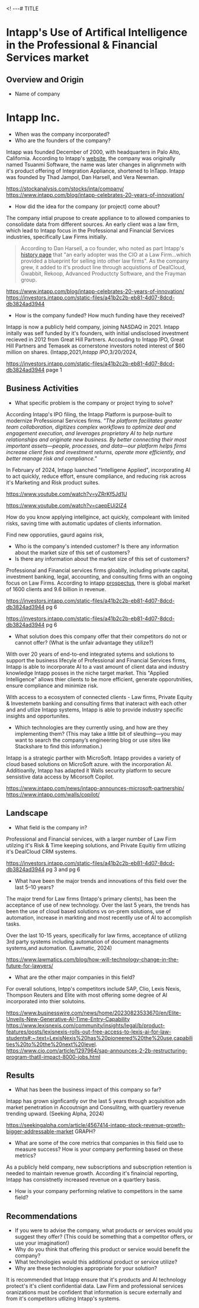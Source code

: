 <! ---# TITLE

<h1>Intapp's Use of Artifical Intelligence in the Professional & Financial Services market</h1>

## Overview and Origin

* Name of company

<h1>Intapp Inc.</h1>

* When was the company incorporated?
* Who are the founders of the company?

Intapp was founded December of 2000, with headquarters in Palo Alto, California. According to Intapp's [website](https://www.intapp.com/blog/intapp-celebrates-20-years-of-innovation/), the company was originally named Tsuanmi Software, the name was later changes in alignnmetn with it's product offering of Integration Appliance, shortened to InTapp.  Intapp was founded by Thad Jampol, Dan Harsell, and Vera Newman. 

https://stockanalysis.com/stocks/inta/company/
https://www.intapp.com/blog/intapp-celebrates-20-years-of-innovation/


* How did the idea for the company (or project) come about?

The company intial prupose to create appliance to to allowed companies to consolidate data from different sources. An early client was a law firm, which lead to Intapp focus in the Professional and Financial Services industries, specifically Law Firms initially. 
> According to Dan Harsell, a co founder, who noted as part Intapp's [history page](https://www.intapp.com/blog/intapps-history-cofounder-dan-harsell/) that "an early adopter was the CIO at a Law Firm...which provided a blueprint for selling into other law firms". As the company grew, it added to it's product line through acquistions of DealCloud, Gwabbit, Rekoop, Advanced Productcty Software, and the Frayman group. 

https://www.intapp.com/blog/intapp-celebrates-20-years-of-innovation/
https://investors.intapp.com/static-files/a41b2c2b-eb81-4d07-8dcd-db3824ad3944

* How is the company funded? How much funding have they received?

Intapp is now a publicly held company, joining NASDAQ in 2021.  Intapp initally was self funded by it's founders, with initial undisclosed investment recieved in 2012 from Great Hill Partners. Accouding to Intapp IPO, Great Hill Partners and Temasek as cornerstone investors noted interest of $60 million on shares. (Intapp,2021,*Intapp IPO*,3/20/2024,

https://investors.intapp.com/static-files/a41b2c2b-eb81-4d07-8dcd-db3824ad3944   page 1

## Business Activities

* What specific problem is the company or project trying to solve?

According Intapp's IPO filing, the Intapp Platform is purpose-built to modernize  Professional Services firms. *"The platform facilitates greater team collaboration, digitizes complex workflows to optimize deal and engagement execution, and leverages proprietary AI to help nurture relationships and originate new business. By better connecting their most important assets—people, processes, and data—our platform helps firms increase client fees
and investment returns, operate more efficiently, and better manage risk and compliance."*

In February of 2024, Intapp luanched "Intelligene Applied", incorporating AI to act quickly, reduce effort, ensure compliance, and reducing risk across it's Marketing and Risk product suites.

https://www.youtube.com/watch?v=yZRrKf5Jd1U

https://www.youtube.com/watch?v=caepEUi2IZ4


How do you know applying intellgince, act quickly, compoleant with limited risks, saving time with automatic updates of clients information. 

Find new opporutiies, gaurd agains risk, 




* Who is the company's intended customer? Is there any information about the market size of this set of customers? 
* Is there any information about the market size of this set of customers?

Professional and Financial services firms gloablly, including private capital, investment banking, legal, accounting, and consulting firms with an ongoing  focus on Law Firms.  According to intapp [prospectus](https://investors.intapp.com/static-files/a41b2c2b-eb81-4d07-8dcd-db3824ad3944), there is  global market of 1600 clients and 9.6 billion in revenue.


https://investors.intapp.com/static-files/a41b2c2b-eb81-4d07-8dcd-db3824ad3944 pg 6




https://investors.intapp.com/static-files/a41b2c2b-eb81-4d07-8dcd-db3824ad3944 pg 6


* What solution does this company offer that their competitors do not or cannot offer? (What is the unfair advantage they utilize?)

With over 20 years of end-to-end integrated sytems and solutions to support the business lifecyle of Professional and Financial Services firms, Intapp is able to incorporate AI to a vast amount of client data and industry knowledge Intapp posses in the niche target market. This "Applied Intelligence" allows thier clients to be more efficient, generate opporutnities, ensure compliance and minimize risk. 

With access to a ecosystem of connected clients - Law firms, Private Equity & Investemetn banking and consulting firms that inateract with each other and and utlize Intapp systems, Intapp is able to provide industry specific insights and opportunites.

 * Which technologies are they currently using, and how are they implementing them? (This may take a little bit of sleuthing&mdash;you may want to search the company’s engineering blog or use sites like Stackshare to find this information.)

Intapp is a strategic parther with MicroSoft. Intapp provides a variety of cloud based solutions on MicroSoft azure. with the incorporation AI. Additioanlly, Intapp has adapted it Walls security platform to secure sensistive data access by Micorsoft Copilot.

https://www.intapp.com/news/intapp-announces-microsoft-partnership/
https://www.intapp.com/walls/copilot/

## Landscape

* What field is the company in?

Professional and Financial services, with a larger number of Law Firm utilzing it's Risk & Time keeping solutions, and Private Equitiy firm utlizing it's DealCloud CRM systems. 

https://investors.intapp.com/static-files/a41b2c2b-eb81-4d07-8dcd-db3824ad3944 pg 3 and pg 6


* What have been the major trends and innovations of this field over the last 5&ndash;10 years?

The major trend for Law firms (Intapp's primary clients), has been the acceptance of use of new technology.  Over the last 5 years, the trends has been the use of cloud based solutions vs on-prem solutions, use of automation, increase in markting and most recentlly use of AI to accomplish tasks. 

Over the last 10-15 years, specifically for law firms, acceptance of utilizng 3rd party systems including automation of document managments systems,and automation. (Lawmatic, 2024)

https://www.lawmatics.com/blog/how-will-technology-change-in-the-future-for-lawyers/

* What are the other major companies in this field?

For overall solutions, Intpp's competitors include SAP, Clio, Lexis Nexis, Thompson Reuters and Elite with most offering some degree of AI incorporated into thier solutoins.

https://www.businesswire.com/news/home/20230823533670/en/Elite-Unveils-New-Generative-AI-Time-Entry-Capability
https://www.lexisnexis.com/community/insights/legal/b/product-features/posts/lexisnexis-rolls-out-free-access-to-lexis-ai-for-law-students#:~:text=LexisNexis%20has%20pioneered%20the%20use,capabilities%20to%20the%20next%20level.
https://www.cio.com/article/1297964/sap-announces-2-2b-restructuring-program-thatll-impact-8000-jobs.html


## Results

* What has been the business impact of this company so far?

Intapp has grown signficantly ovr the last 5 years through acquisition adn market penetration in Accoutnign and Consulitng, with quartlery revenue trending upward. (Seeking Alpha, 2024)

https://seekingalpha.com/article/4567414-intapp-stock-revenue-growth-bigger-addressable-market   GRAPH?

* What are some of the core metrics that companies in this field use to measure success? How is your company performing based on these metrics?

As a publicly held company,  new subscriptions and subscription retention is needed to maintain revenue growth.  According it's finaincial reporting, Intapp has consistnetly increased revenue on a quartlery basis.

* How is your company performing relative to competitors in the same field?

## Recommendations

* If you were to advise the company, what products or services would you suggest they offer? (This could be something that a competitor offers, or use your imagination!)
* Why do you think that offering this product or service would benefit the company?
* What technologies would this additional product or service utilize?
* Why are these technologies appropriate for your solution?

It is recommended that Intapp ensure that it's products and AI technology protect's it's client confidential data. Law Firm and professional services oranizations must be confident that information is secure externally and from it's competitors utlizing Intapp's systems. 

